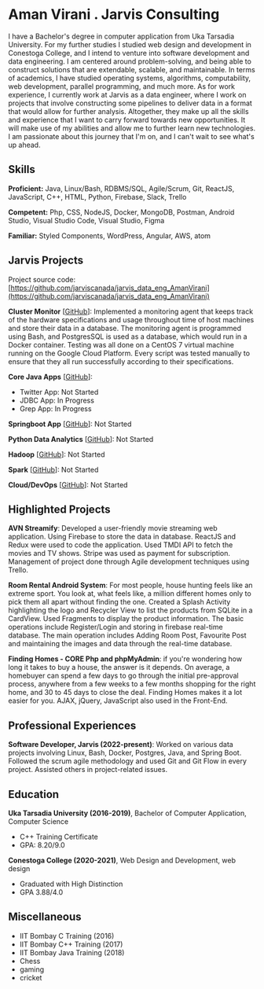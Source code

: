 # Aman Virani . Jarvis Consulting

I have a Bachelor's degree in computer application from Uka Tarsadia University. For my further studies I studied web design and development in Conestoga College, and I intend to venture into software development and data engineering. I am centered around problem-solving, and being able to construct solutions that are extendable, scalable, and maintainable. In terms of academics, I have studied operating systems, algorithms, computability, web development, parallel programming, and much more. As for work experience, I currently work at Jarvis as a data engineer, where I work on projects that involve constructing some pipelines to deliver data in a format that would allow for further analysis. Altogether, they make up all the skills and experience that I want to carry forward towards new opportunities. It will make use of my abilities and allow me to further learn new technologies. I am passionate about this journey that I'm on, and I can't wait to see what's up ahead.

## Skills

**Proficient:** Java, Linux/Bash, RDBMS/SQL, Agile/Scrum, Git, ReactJS, JavaScript, C++, HTML, Python, Firebase, Slack, Trello

**Competent:** Php, CSS, NodeJS, Docker, MongoDB, Postman, Android Studio, Visual Studio Code, Visual Studio, Figma

**Familiar:** Styled Components, WordPress, Angular, AWS, atom

## Jarvis Projects

Project source code: [https://github.com/jarviscanada/jarvis_data_eng_AmanVirani](https://github.com/jarviscanada/jarvis_data_eng_AmanVirani)


**Cluster Monitor** [[GitHub](https://github.com/jarviscanada/jarvis_data_eng_AmanVirani/tree/master/linux_sql)]: Implemented a monitoring agent that keeps track of the hardware specifications and usage throughout time of host machines and store their data in a database. The monitoring agent is programmed using Bash, and PostgresSQL is used as a database, which would run in a Docker container. Testing was all done on a CentOS 7 virtual machine running on the Google Cloud Platform. Every script was tested manually to ensure that they all run successfully according to their specifications.

**Core Java Apps** [[GitHub](https://github.com/jarviscanada/jarvis_data_eng_AmanVirani/tree/master/core_java)]:
      
  - Twitter App: Not Started
  - JDBC App: In Progress
  - Grep App: In Progress

**Springboot App** [[GitHub](https://github.com/jarviscanada/jarvis_data_eng_AmanVirani/tree/master/springboot)]: Not Started

**Python Data Analytics** [[GitHub](https://github.com/jarviscanada/jarvis_data_eng_AmanVirani/tree/master/python_data_anlytics)]: Not Started

**Hadoop** [[GitHub](https://github.com/jarviscanada/jarvis_data_eng_AmanVirani/tree/master/hadoop)]: Not Started

**Spark** [[GitHub](https://github.com/jarviscanada/jarvis_data_eng_AmanVirani/tree/master/spark)]: Not Started

**Cloud/DevOps** [[GitHub](https://github.com/jarviscanada/jarvis_data_eng_AmanVirani/tree/master/cloud_devops)]: Not Started


## Highlighted Projects
**AVN Streamify**: Developed a user-friendly movie streaming web application. Using Firebase to store the data in database. ReactJS and Redux were used to code the application. Used TMDI API to fetch the movies and TV shows. Stripe was used as payment for subscription. Management of project done through Agile development techniques using Trello.

**Room Rental Android System**: For most people, house hunting feels like an extreme sport. You look at, what feels like, a million different homes only to pick them all apart without finding the one. Created a Splash Activity highlighting the logo and Recycler View to list the products from SQLite in a CardView. Used Fragments to display the product information. The basic operations include Register/Login and storing in firebase real-time database. The main operation includes Adding Room Post, Favourite Post and maintaining the images and data through the real-time database.

**Finding Homes - CORE Php and phpMyAdmin**: if you're wondering how long it takes to buy a house, the answer is it depends. On average, a homebuyer can spend a few days to go through the initial pre-approval process, anywhere from a few weeks to a few months shopping for the right home, and 30 to 45 days to close the deal. Finding Homes makes it a lot easier for you. AJAX, jQuery, JavaScript also used in the Front-End.


## Professional Experiences

**Software Developer, Jarvis (2022-present)**: Worked on various data projects involving Linux, Bash, Docker, Postgres, Java, and Spring Boot. Followed the scrum agile methodology and used Git and Git Flow in every project. Assisted others in project-related issues.


## Education
**Uka Tarsadia University (2016-2019)**, Bachelor of Computer Application, Computer Science
- C++ Training Certificate
- GPA: 8.20/9.0

**Conestoga College (2020-2021)**, Web Design and Development, web design
- Graduated with High Distinction
- GPA 3.88/4.0


## Miscellaneous
- IIT Bombay C Training (2016)
- IIT Bombay C++ Training (2017)
- IIT Bombay Java Training (2018)
- Chess
- gaming
- cricket
